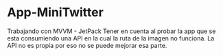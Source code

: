 # App-MiniTwitter
Trabajando con MVVM - JetPack 
Tener en cuenta al probar la app que se esta consumiendo una API en la cual la ruta de la imagen no funciona. La API  no es propia por eso no se puede mejorar esa parte. 
